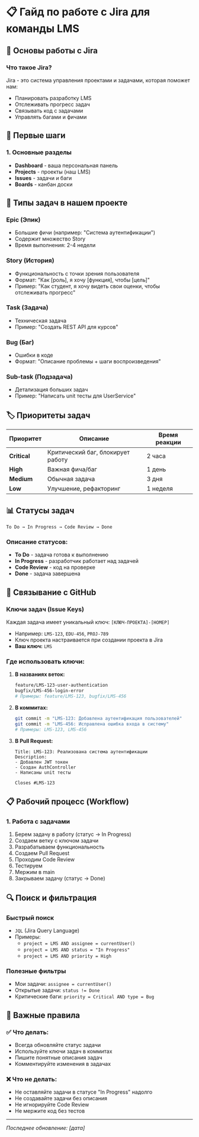 # 📋 Гайд по работе с Jira для команды LMS

## 🎯 Основы работы с Jira

### Что такое Jira?
Jira - это система управления проектами и задачами, которая поможет нам:
- Планировать разработку LMS
- Отслеживать прогресс задач
- Связывать код с задачами
- Управлять багами и фичами

## 🚀 Первые шаги

### 1. Основные разделы
- **Dashboard** - ваша персональная панель
- **Projects** - проекты (наш LMS)
- **Issues** - задачи и баги
- **Boards** - канбан доски

## 📝 Типы задач в нашем проекте

### Epic (Эпик)
- Большие фичи (например: "Система аутентификации")
- Содержит множество Story
- Время выполнения: 2-4 недели

### Story (История)
- Функциональность с точки зрения пользователя
- Формат: "Как [роль], я хочу [функция], чтобы [цель]"
- Пример: "Как студент, я хочу видеть свои оценки, чтобы отслеживать прогресс"

### Task (Задача)
- Техническая задача
- Пример: "Создать REST API для курсов"

### Bug (Баг)
- Ошибки в коде
- Формат: "Описание проблемы + шаги воспроизведения"

### Sub-task (Подзадача)
- Детализация больших задач
- Пример: "Написать unit тесты для UserService"

## 🏷️ Приоритеты задач

| Приоритет | Описание | Время реакции |
|-----------|----------|---------------|
| **Critical** | Критический баг, блокирует работу | 2 часа |
| **High** | Важная фича/баг | 1 день |
| **Medium** | Обычная задача | 3 дня |
| **Low** | Улучшение, рефакторинг | 1 неделя |

## 📊 Статусы задач

```
To Do → In Progress → Code Review → Done
```

### Описание статусов:
- **To Do** - задача готова к выполнению
- **In Progress** - разработчик работает над задачей
- **Code Review** - код на проверке
- **Done** - задача завершена

## 🔗 Связывание с GitHub

### Ключи задач (Issue Keys)
Каждая задача имеет уникальный ключ: `[КЛЮЧ-ПРОЕКТА]-[НОМЕР]`
- Например: `LMS-123`, `EDU-456`, `PROJ-789`
- Ключ проекта настраивается при создании проекта в Jira
- **Ваш ключ:** `LMS`

### Где использовать ключи:
1. **В названиях веток:**
   ```bash
   feature/LMS-123-user-authentication
   bugfix/LMS-456-login-error
   # Примеры: feature/LMS-123, bugfix/LMS-456
   ```

2. **В коммитах:**
   ```bash
   git commit -m "LMS-123: Добавлена аутентификация пользователей"
   git commit -m "LMS-456: Исправлена ошибка входа в систему"
   # Примеры: LMS-123, LMS-456
   ```

3. **В Pull Request:**
   ```
   Title: LMS-123: Реализована система аутентификации
   Description: 
   - Добавлен JWT токен
   - Создан AuthController
   - Написаны unit тесты
   
   Closes #LMS-123
   ```

## 📋 Рабочий процесс (Workflow)

### 1. Работа с задачами
1. Берем задачу в работу (статус → In Progress)
2. Создаем ветку с ключом задачи
3. Разрабатываем функциональность
4. Создаем Pull Request
5. Проходим Code Review
6. Тестируем
7. Мержим в main
8. Закрываем задачу (статус → Done)

## 🔍 Поиск и фильтрация

### Быстрый поиск
- `JQL` (Jira Query Language)
- Примеры:
  - `project = LMS AND assignee = currentUser()`
  - `project = LMS AND status = "In Progress"`
  - `project = LMS AND priority = High`

### Полезные фильтры
- Мои задачи: `assignee = currentUser()`
- Открытые задачи: `status != Done`
- Критические баги: `priority = Critical AND type = Bug`

## 🚨 Важные правила

### ✅ Что делать:
- Всегда обновляйте статус задачи
- Используйте ключи задач в коммитах
- Пишите понятные описания задач
- Комментируйте изменения в задачах

### ❌ Что не делать:
- Не оставляйте задачи в статусе "In Progress" надолго
- Не создавайте задачи без описания
- Не игнорируйте Code Review
- Не мержите код без тестов

---
*Последнее обновление: [дата]*
